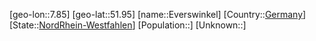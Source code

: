 ﻿---
location: [51.95,7.85]
type: City
tags:
- geo/City


SpocWebEntityId: 30100
isDeleted: false
confidential: public

---
[geo-lon::7.85]
[geo-lat::51.95]
[name::Everswinkel]
[Country::[Germany](geo/Continent/Europe/Germany.md)]
[State::[NordRhein-Westfahlen](NordRhein-Westfahlen)]
[Population::]
[Unknown::]

